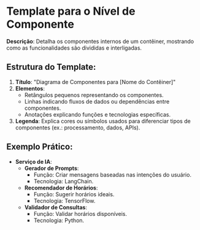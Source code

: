 # Template para o Nível de Componente
**Descrição**: Detalha os componentes internos de um contêiner, mostrando como as funcionalidades são divididas e interligadas.

## Estrutura do Template:
1. **Título**: "Diagrama de Componentes para [Nome do Contêiner]"
2. **Elementos**:
   - Retângulos pequenos representando os componentes.
   - Linhas indicando fluxos de dados ou dependências entre componentes.
   - Anotações explicando funções e tecnologias específicas.
3. **Legenda**: Explica cores ou símbolos usados para diferenciar tipos de componentes (ex.: processamento, dados, APIs).

## Exemplo Prático:
- **Serviço de IA**:
  - **Gerador de Prompts**:
    - Função: Criar mensagens baseadas nas intenções do usuário.
    - Tecnologia: LangChain.
  - **Recomendador de Horários**:
    - Função: Sugerir horários ideais.
    - Tecnologia: TensorFlow.
  - **Validador de Consultas**:
    - Função: Validar horários disponíveis.
    - Tecnologia: Python.
